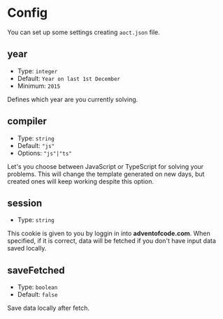 # Config

You can set up some settings creating `aoct.json` file.

## year

- Type: `integer`
- Default: `Year on last 1st December`
- Minimum: `2015`

Defines which year are you currently solving.

## compiler

- Type: `string`
- Default: `"js"`
- Options: `"js"|"ts"`

Let's you choose between JavaScript or TypeScript for solving your problems. This will change the template generated on new days, but created ones will keep working despite this option.

## session

- Type: `string`

This cookie is given to you by loggin in into **adventofcode.com**. When specified, if it is correct, data will be fetched if you don't have input data saved locally.

## saveFetched

- Type: `boolean`
- Default: `false`

Save data locally after fetch.
